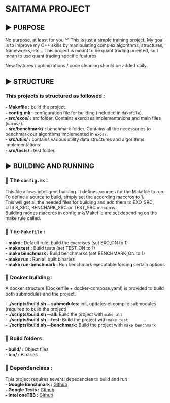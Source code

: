 # **SAITAMA PROJECT**

## ▶️ PURPOSE

No purpose, at least for you ^^ This is just a simple training project. My goal is to improve my C++ skills by manipulating complex algorithms, structures, frameworks, etc... This project is meant to be quant trading oriented, so I mean to use quant trading specific features.<br>

New features / optimizations / code cleaning should be added daily.

## ▶️ STRUCTURE

### This projects is structured as followed :

**- Makefile :** build the project.<br>
**- config.mk :** configuration file for building (included in `Makefile`).<br>
**- src/exos/ :** src folder. Contains exercises implementations and main files (`mains/`).<br>
**- src/benchmark/ :** benchmark folder. Contains all the necessaries to benchmark our algorithms implemented in `exos/`.<br>
**- src/utils/ :** contains various utility data structures and algorithms implementations.<br>
**- src/tests/ :** test folder.<br>

## ▶️ BUILDING AND RUNNING

### 🚩 The `config.mk` :

This file allows intelligent building. It defines sources for the Makefile to run.<br>
To define a source to build, simply set the according maccros to 1.<br>
This will get all the needed files for building and add them to EXO_SRC, UTILS_SRC, BENCHARK_SRC or TEST_SRC maccros.<br>
Building modes maccros in config.mk/Makefile are set depending on the make rule called.<br>

### 🚩 The `Makefile` :

**- make :** Default rule, build the exercises (set EXO_ON to 1)<br>
**- make test :** Build tests (set TEST_ON to 1)<br>
**- make benchmark :** Build benchmarks (set BENCHMARK_ON to 1)<br>
**- make run :** Run all built binaries<br>
**- make run-benchmark :** Run benchmark executable forcing certain options<br>

### 🚩 Docker building :

A docker structure (Dockerfile + docker-compose.yaml) is provided to build both submodules and the project.<br>

**- ./scripts/build.sh --submodules:** init, updates et compile submodules (required to build the project)<br>
**- ./scripts/build.sh --all:** Build the project with `make all`<br>
**- ./scripts/build.sh --test:** Build the project with `make test`<br>
**- ./scripts/build.sh --benchmark:** Build the project with `make benchmark`<br>

### 🚩 Build folders :

**- build/ :** Object files<br>
**- bin/ :** Binaries<br>

### 🚩 Dependencises :

This project requires several depedencies to build and run :<br>
**- Google Benchmark :** [Github](https://github.com/google/benchmark)<br>
**- Google Tests :** [Github](https://github.com/google/googletest)<br>
**- Intel oneTBB :** [Github](https://github.com/uxlfoundation/oneTBB)<br>
